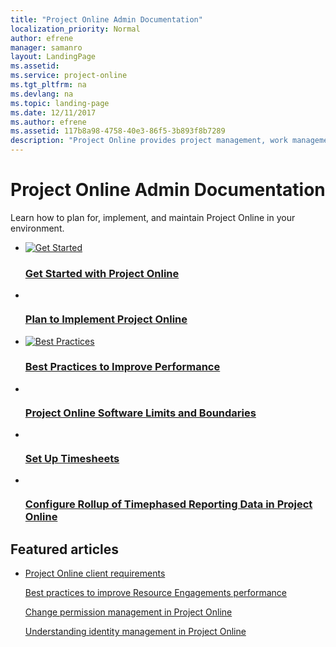 ```yaml
---
title: "Project Online Admin Documentation"
localization_priority: Normal
author: efrene
manager: samanro
layout: LandingPage
ms.assetid: 
ms.service: project-online
ms.tgt_pltfrm: na
ms.devlang: na
ms.topic: landing-page
ms.date: 12/11/2017
ms.author: efrene
ms.assetid: 117b8a98-4758-40e3-86f5-3b893f8b7289
description: "Project Online provides project management, work management, and portfolio management capabilities for the enterprise in an environment hosted through Office 365. With it, organizations can effectively initiate, select, plan, and deliver projects while tracking time and budget, while also providing extensive reporting capabilities. Learn how to plan for, implement, and manage Project Online with this content set."
---
```


# Project Online Admin Documentation

Learn how to plan for, implement, and maintain Project Online in your environment.

<ul class="panelContent cardsFTitle">
    <li>
        <a href="/ProjectOnline/get-started-with-project-online">
        <div class="cardSize">
            <div class="cardPadding">
                <div class="card">
                    <div class="cardImageOuter">
                        <div class="cardImage">
                            <img src="https://docs.microsoft.com/en-us/office/media/icons/get-started-blue.svg" alt="Get Started" />
                        </div>
                    </div>
                    <div class="cardText">
                        <h3>Get Started with Project Online</h3>
                    </div>
                </div>
            </div>
        </div>
        </a>
    </li>
    <li>
        <a href="/ProjectOnline/supporting-your-project-online-adoption-with-a-project-management-office-pmo">
        <div class="cardSize">
            <div class="cardPadding">
                <div class="card">
                    <div class="cardImageOuter">
                        <div class="cardImage">
                            <img src="https://docs.microsoft.com/en-us/office/media/icons/tasks-blue.svg" alt="" />
                        </div>
                    </div>
                    <div class="cardText">
                        <h3>Plan to Implement Project Online </h3>
                    </div>
                </div>
            </div>
        </div>
        </a>
    </li>
    <li>
        <a href="/ProjectOnline/tune-project-online-performance">
        <div class="cardSize">
            <div class="cardPadding">
                <div class="card">
                    <div class="cardImageOuter">
                        <div class="cardImage">
                            <img src="https://docs.microsoft.com/en-us/office/media/icons/best-practices-blue.svg" alt="Best Practices" />
                        </div>
                    </div>
                    <div class="cardText">
                        <h3>Best Practices to Improve Performance</h3>
                    </div>
                </div>
            </div>
        </div>
        </a>
    </li>   
</ul>
<ul class="panelContent cardsFTitle">
    <li>
        <a href="/ProjectOnline/project-online-software-boundaries-and-limits">
        <div class="cardSize">
            <div class="cardPadding">
                <div class="card">
                    <div class="cardImageOuter">
                        <div class="cardImage">
                            <img src="https://docs.microsoft.com/en-us/office/media/icons/task-list-planning-blue.svg" alt="" />
                        </div>
                    </div>
                    <div class="cardText">
                        <h3>Project Online Software Limits and Boundaries</h3>
                    </div>
                </div>
            </div>
        </div>
        </a>
    </li>
    <li>
        <a href="/ProjectOnline/set-up-timesheets">
        <div class="cardSize">
            <div class="cardPadding">
                <div class="card">
                    <div class="cardImageOuter">
                        <div class="cardImage">
                            <img src="https://docs.microsoft.com/en-us/office/media/icons/clock-blue.svg" alt="" />
                        </div>
                    </div>
                    <div class="cardText">
                        <h3>Set Up Timesheets </h3>
                    </div>
                </div>
            </div>
        </div>
        </a>
    </li>
    <li>
        <a href="/ProjectOnline/configure-rollup-of-timephased-reporting-data-in-project-online">
        <div class="cardSize">
            <div class="cardPadding">
                <div class="card">
                    <div class="cardImageOuter">
                        <div class="cardImage">
                            <img src="https://docs.microsoft.com/en-us/office/media/icons/settings.svg" alt="" />
                        </div>
                    </div>
                    <div class="cardText">
                        <h3>Configure Rollup of Timephased Reporting Data in Project Online</h3>
                    </div>
                </div>
            </div>
        </div>
        </a>
    </li>   
</ul>


<h2>Featured articles</h2>
<ul class="panelContent cardsW">
    <li>
        <div class="cardSize">
            <div class="cardPadding">
                <div class="card">
                    <div class="cardText">
                        <p><a href="/ProjectOnline/project-online-client-requirements">Project Online client requirements</a></p><p><a href="/ProjectOnline/best-practices-to-improve-resource-engagements-performance">Best practices to improve Resource Engagements performance</a></p><p><a href="/ProjectOnline/change-permission-management-in-project-online">Change permission management in Project Online</a></p><p><a href="/ProjectOnline/understanding-identity-management-in-project-online">Understanding identity management in Project Online</a></p>
                    </div>
                </div>
            </div>
        </div>
    </li>
</ul>
  

